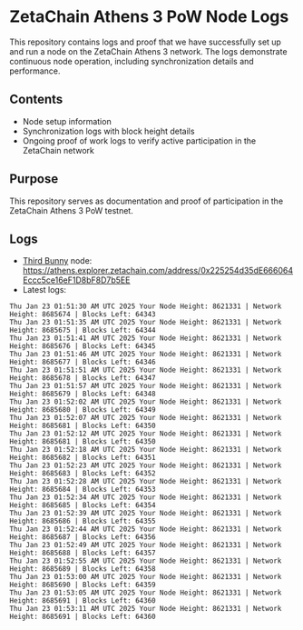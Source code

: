# ZetaChain Athens 3 PoW Node Logs
This repository contains logs and proof that we have successfully set up and run a node on the ZetaChain Athens 3 network. The logs demonstrate continuous node operation, including synchronization details and performance.

## Contents
- Node setup information
- Synchronization logs with block height details
- Ongoing proof of work logs to verify active participation in the ZetaChain network

## Purpose
This repository serves as documentation and proof of participation in the ZetaChain Athens 3 PoW testnet.

## Logs

- [Third Bunny](https://thirdbunny.xyz/) node: https://athens.explorer.zetachain.com/address/0x225254d35dE666064Eccc5ce16eF1D8bF8D7b5EE
- Latest logs:
```
Thu Jan 23 01:51:30 AM UTC 2025 Your Node Height: 8621331 | Network Height: 8685674 | Blocks Left: 64343
Thu Jan 23 01:51:35 AM UTC 2025 Your Node Height: 8621331 | Network Height: 8685675 | Blocks Left: 64344
Thu Jan 23 01:51:41 AM UTC 2025 Your Node Height: 8621331 | Network Height: 8685676 | Blocks Left: 64345
Thu Jan 23 01:51:46 AM UTC 2025 Your Node Height: 8621331 | Network Height: 8685677 | Blocks Left: 64346
Thu Jan 23 01:51:51 AM UTC 2025 Your Node Height: 8621331 | Network Height: 8685678 | Blocks Left: 64347
Thu Jan 23 01:51:57 AM UTC 2025 Your Node Height: 8621331 | Network Height: 8685679 | Blocks Left: 64348
Thu Jan 23 01:52:02 AM UTC 2025 Your Node Height: 8621331 | Network Height: 8685680 | Blocks Left: 64349
Thu Jan 23 01:52:07 AM UTC 2025 Your Node Height: 8621331 | Network Height: 8685681 | Blocks Left: 64350
Thu Jan 23 01:52:12 AM UTC 2025 Your Node Height: 8621331 | Network Height: 8685681 | Blocks Left: 64350
Thu Jan 23 01:52:18 AM UTC 2025 Your Node Height: 8621331 | Network Height: 8685682 | Blocks Left: 64351
Thu Jan 23 01:52:23 AM UTC 2025 Your Node Height: 8621331 | Network Height: 8685683 | Blocks Left: 64352
Thu Jan 23 01:52:28 AM UTC 2025 Your Node Height: 8621331 | Network Height: 8685684 | Blocks Left: 64353
Thu Jan 23 01:52:34 AM UTC 2025 Your Node Height: 8621331 | Network Height: 8685685 | Blocks Left: 64354
Thu Jan 23 01:52:39 AM UTC 2025 Your Node Height: 8621331 | Network Height: 8685686 | Blocks Left: 64355
Thu Jan 23 01:52:44 AM UTC 2025 Your Node Height: 8621331 | Network Height: 8685687 | Blocks Left: 64356
Thu Jan 23 01:52:49 AM UTC 2025 Your Node Height: 8621331 | Network Height: 8685688 | Blocks Left: 64357
Thu Jan 23 01:52:55 AM UTC 2025 Your Node Height: 8621331 | Network Height: 8685689 | Blocks Left: 64358
Thu Jan 23 01:53:00 AM UTC 2025 Your Node Height: 8621331 | Network Height: 8685690 | Blocks Left: 64359
Thu Jan 23 01:53:05 AM UTC 2025 Your Node Height: 8621331 | Network Height: 8685691 | Blocks Left: 64360
Thu Jan 23 01:53:11 AM UTC 2025 Your Node Height: 8621331 | Network Height: 8685691 | Blocks Left: 64360
```
